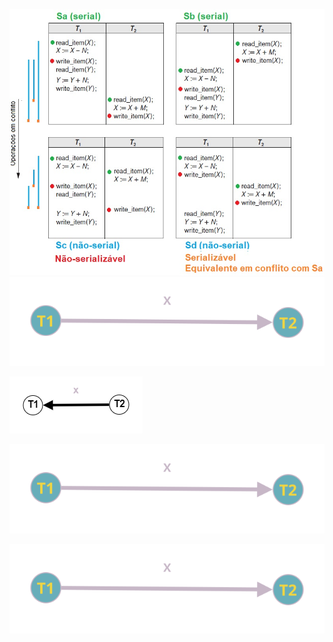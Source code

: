 ![](https://github.com/ViniciosB/sgbd-2023-2-bcc/blob/main/midia/arquivo-73.jpg)
![GRAFO SA](https://github.com/ViniciosB/sgbd-2023-2-bcc/blob/main/midia/UqohccMQIqEFgJpl.svg)

![GRAFO SB](https://github.com/ViniciosB/sgbd-2023-2-bcc/blob/main/midia/SB.png)

![GRAFO SC](https://github.com/ViniciosB/sgbd-2023-2-bcc/blob/main/midia/UqohccMQIqEFgJpl%20(3).svg)

![GRAFO SD](https://github.com/ViniciosB/sgbd-2023-2-bcc/blob/main/midia/UqohccMQIqEFgJpl(4).svg)
